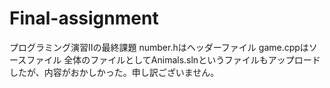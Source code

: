 # Final-assignment
プログラミング演習IIの最終課題
number.hはヘッダーファイル
game.cppはソースファイル
全体のファイルとしてAnimals.slnというファイルもアップロードしたが、内容がおかしかった。申し訳ございません。
